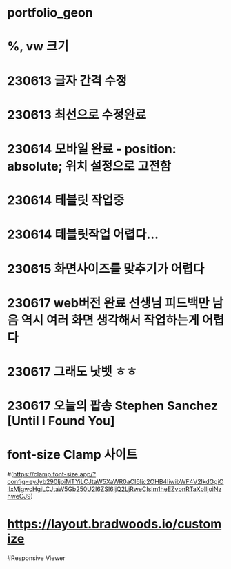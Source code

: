 # portfolio_geon
# %, vw 크기
# 230613 글자 간격 수정 
# 230613 최선으로 수정완료
# 230614 모바일 완료 - position: absolute; 위치 설정으로 고전함
# 230614 테블릿  작업중
# 230614 테블릿작업 어렵다...
# 230615 화면사이즈를 맞추기가 어렵다
# 230617 web버전 완료 선생님 피드백만 남음 역시 여러 화면 생각해서 작업하는게 어렵다
# 230617 그래도 낫벳 ㅎㅎ
# 230617 오늘의 팝송 Stephen Sanchez [Until I Found You]

# font-size Clamp 사이트
#(https://clamp.font-size.app/?config=eyJyb290IjoiMTYiLCJtaW5XaWR0aCI6Ijc2OHB4IiwibWF4V2lkdGgiOiIxMjgwcHgiLCJtaW5Gb250U2l6ZSI6IjQ2LjRweCIsIm1heEZvbnRTaXplIjoiNzhweCJ9)

# https://layout.bradwoods.io/customize

#Responsive Viewer